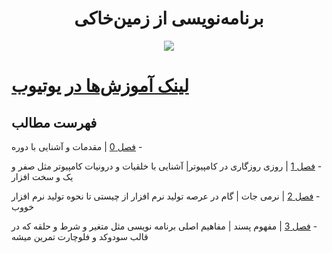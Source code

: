 
<div align="center">
  
#  برنامه‌نویسی از زمین‌خاکی
  
</div>
<p align="center">
  <img  src="https://github.com/ralireza/baz/blob/main/logo.png?raw=true">
</p>


# [لینک آموزش‌ها در یوتیوب](https://www.youtube.com/playlist?list=PL7M32hJnv9BeRR_D3WtuRyP9c-E1Wr1ob)  

## فهرست مطالب

&#x202b; - [فصل 0](https://github.com/Ralireza/baz/tree/main/%D9%81%D8%B5%D9%84%200) |  مقدمات و آشنایی با دوره 

&#x202b; - [فصل 1](https://github.com/Ralireza/baz/tree/main/%D9%81%D8%B5%D9%84%20%DB%B1) |   روزی روزگاری در کامپیوتر| آشنایی با خلقیات و درونیات کامپیوتر مثل صفر و یک و سخت افزار 

&#x202b; - [فصل 2](https://github.com/Ralireza/baz/tree/main/%D9%81%D8%B5%D9%84%20%DB%B2) |  نرمی جات | گام در عرصه تولید نرم افزار از چیستی تا نحوه تولید نرم افزار خووب 

&#x202b; - [فصل 3](https://github.com/Ralireza/baz/tree/main/%D9%81%D8%B5%D9%84%20%DB%B3) |  مفهوم پسند | مفاهیم اصلی برنامه نویسی مثل متغیر و شرط و حلقه که در قالب سودوکد و فلوچارت تمرین میشه
